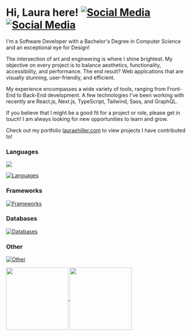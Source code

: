 # Hi, Laura here! [![Social Media](https://skillicons.dev/icons?i=codepen&theme=light)](https://codepen.io/eofnums)[![Social Media](https://skillicons.dev/icons?i=linkedin&theme=light)](https://www.linkedin.com/in/laura-e-hiller/)

I'm a Software Developer with a Bachelor's Degree in Computer Science and an exceptional eye for Design!

The intersection of art and engineering is where I shine brightest. My objective on every project is to balance aesthetics, functionality, accessibility, and performance. The end result? Web applications that are visually stunning, user-friendly, and efficient.

My experience encompasses a wide variety of tools, ranging from Front-End to Back-End development. A few technologies I've been working with recently are React.js, Next.js, TypeScript, Tailwind, Sass, and GraphQL.

If you believe that I might be a good fit for a project or role, please get in touch! I am always looking for new opportunities to learn and grow.

Check out my portfolio [lauraehiller.com](https://lauraehiller.com/) to view projects I have contributed to!

### Languages

<p align="left" font-size="12px>
  <a href="https://skillicons.dev">
    <img src="https://skillicons.dev/icons?i=react,ts,js,html,css,sass,c,cpp&theme=light" />
  </a>
</p>

[![Languages](https://skillicons.dev/icons?i=react,ts,js,html,css,sass,c,cpp&theme=light)](https://skillicons.dev)

### Frameworks

[![Frameworks](https://skillicons.dev/icons?i=nextjs,tailwind&theme=light)](https://skillicons.dev)

### Databases

[![Databases](https://skillicons.dev/icons?i=graphql,mysql,postgres&theme=light)](https://skillicons.dev)

### Other

[![Other](https://skillicons.dev/icons?i=git,blender,wordpress&theme=light)](https://skillicons.dev)

<a href="https://github.com/anuraghazra/github-readme-stats">
  <img height="170" align="center" src="https://github-readme-stats.vercel.app/api?username=lauraehiller&count_private=true&hide=stars" />
</a>
<a href="https://github.com/anuraghazra/anuraghazra.github.io">
  <img height="170" align="center" src="https://github-readme-stats.vercel.app/api/top-langs/?username=lauraehiller&layout=compact" />
</a>
